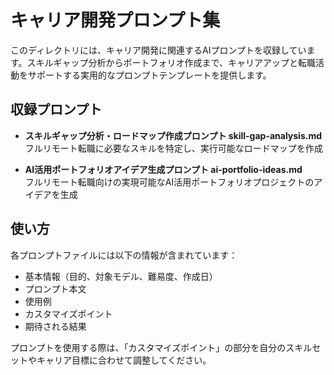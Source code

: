 # キャリア開発プロンプト集

このディレクトリには、キャリア開発に関連するAIプロンプトを収録しています。スキルギャップ分析からポートフォリオ作成まで、キャリアアップと転職活動をサポートする実用的なプロンプトテンプレートを提供します。

## 収録プロンプト

- **スキルギャップ分析・ロードマップ作成プロンプト  skill-gap-analysis.md**
   <br>フルリモート転職に必要なスキルを特定し、実行可能なロードマップを作成

  
- **AI活用ポートフォリオアイデア生成プロンプト  ai-portfolio-ideas.md**
  <br>フルリモート転職向けの実現可能なAI活用ポートフォリオプロジェクトのアイデアを生成

## 使い方

各プロンプトファイルには以下の情報が含まれています：
- 基本情報（目的、対象モデル、難易度、作成日）
- プロンプト本文
- 使用例
- カスタマイズポイント
- 期待される結果

プロンプトを使用する際は、「カスタマイズポイント」の部分を自分のスキルセットやキャリア目標に合わせて調整してください。
